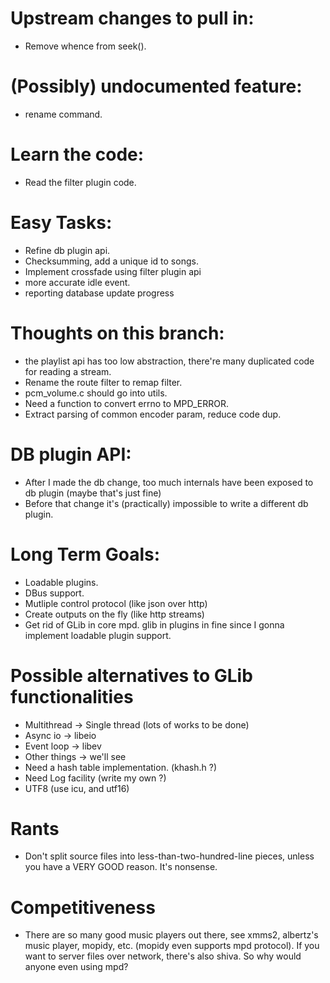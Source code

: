 # Upstream changes to pull in:
* Remove whence from seek().

# (Possibly) undocumented feature:
* rename command.

# Learn the code:
* Read the filter plugin code.

# Easy Tasks:
* Refine db plugin api.
* Checksumming, add a unique id to songs.
* Implement crossfade using filter plugin api
* more accurate idle event.
* reporting database update progress

# Thoughts on this branch:
* the playlist api has too low abstraction, there're many duplicated code for reading a stream.
* Rename the route filter to remap filter.
* pcm_volume.c should go into utils.
* Need a function to convert errno to MPD_ERROR.
* Extract parsing of common encoder param, reduce code dup.

# DB plugin API:
* After I made the db change, too much internals have been exposed to db plugin (maybe that's just fine)
* Before that change it's (practically) impossible to write a different db plugin.

# Long Term Goals:
* Loadable plugins.
* DBus support.
* Mutliple control protocol (like json over http)
* Create outputs on the fly (like http streams)
* Get rid of GLib in core mpd. glib in plugins in fine since I gonna implement loadable plugin support.

# Possible alternatives to GLib functionalities
* Multithread -> Single thread (lots of works to be done)
* Async io -> libeio
* Event loop -> libev
* Other things -> we'll see
* Need a hash table implementation. (khash.h ?)
* Need Log facility (write my own ?)
* UTF8 (use icu, and utf16)

# Rants
* Don't split source files into less-than-two-hundred-line pieces, unless you have a VERY GOOD reason. It's nonsense.

# Competitiveness
* There are so many good music players out there, see xmms2, albertz's music player, mopidy, etc. (mopidy even supports mpd protocol). If you want to server files over network, there's also shiva. So why would anyone even using mpd?

